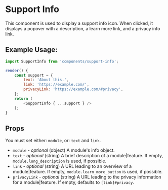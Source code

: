 Support Info
=========

This component is used to display a support info icon. When clicked, it displays a popover with a description, a learn more link, and a privacy info link.

## Example Usage:

```js
import SupportInfo from 'components/support-info';

render() {
	const support = {
		text: 'About this.',
		link: 'https://example.com/',
		privacyLink: 'https://example.com/#privacy',
	};
	return (
		<SupportInfo { ...support } />
	);
}
```

## Props

You must set either: `module`, or: `text` and `link`.

- `module` - *optional* (object) A module's info object.
- `text` - *optional* (string) A brief description of a module|feature. If empty, `module.long_description` is used, if possible.
- `link` - *optional* (string) A URL leading to an overview of a module|feature. If empty, `module.learn_more_button` is used, if possible.
- `privacyLink` - *optional* (string) A URL leading to the privacy information for a module|feature. If empty, defaults to `[link]#privacy`.
